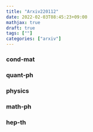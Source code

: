 ```yaml
---
title: "Arxiv220112"
date: 2022-02-03T08:45:23+09:00
mathjax: true
draft: true
tags: [""]
categories: ["arxiv"]
---
```

### cond-mat


### quant-ph


### physics


### math-ph


### hep-th
